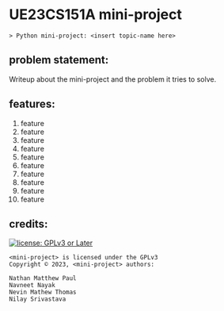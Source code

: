 # UE23CS151A mini-project

``` text
> Python mini-project: <insert topic-name here>
```

## problem statement:

Writeup about the mini-project and the problem it tries to solve.

## features:

01. feature
02. feature
03. feature
04. feature
05. feature
06. feature
07. feature
08. feature
09. feature
10. feature

## credits:

[![license: GPLv3 or Later](https://polarhive.net/assets/badges/gpl-3.svg)](https://www.gnu.org/licenses/gpl-3.0.txt)

```
<mini-project> is licensed under the GPLv3
Copyright © 2023, <mini-project> authors:

Nathan Matthew Paul
Navneet Nayak
Nevin Mathew Thomas
Nilay Srivastava
```
